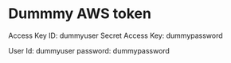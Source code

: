# Dummmy AWS token
Access Key ID: dummyuser
Secret Access Key: dummypassword

User Id: dummyuser
password: dummypassword
